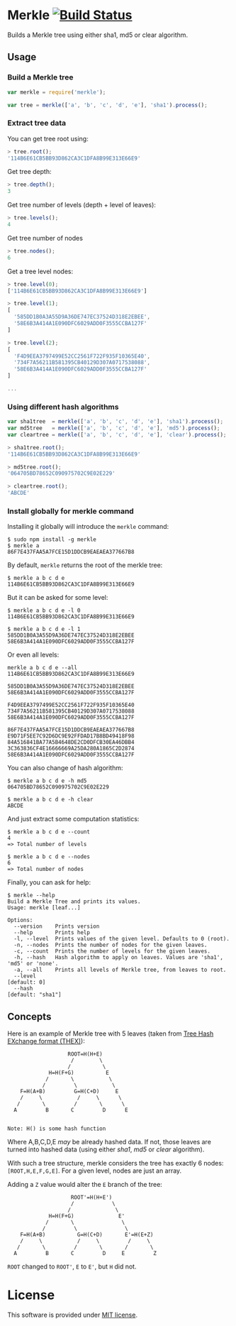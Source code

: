 # Merkle [![Build Status](https://api.travis-ci.org/c-geek/merkle.png)](https://api.travis-ci.org/c-geek/merkle.png)

Builds a Merkle tree using either sha1, md5 or clear algorithm.

## Usage

### Build a Merkle tree
```js
var merkle = require('merkle');

var tree = merkle(['a', 'b', 'c', 'd', 'e'], 'sha1').process();
```
### Extract tree data

You can get tree root using:

```js
> tree.root();
'114B6E61CB5BB93D862CA3C1DFA8B99E313E66E9'
```

Get tree depth:

```js
> tree.depth();
3
```

Get tree number of levels (depth + level of leaves):
```js
> tree.levels();
4
```

Get tree number of nodes

```js
> tree.nodes();
6
```

Get a tree level nodes:

```js
> tree.level(0);
['114B6E61CB5BB93D862CA3C1DFA8B99E313E66E9']

> tree.level(1);
[
  '585DD1B0A3A55D9A36DE747EC37524D318E2EBEE',
  '58E6B3A414A1E090DFC6029ADD0F3555CCBA127F'
]

> tree.level(2);
[
  'F4D9EEA3797499E52CC2561F722F935F10365E40',
  '734F7A56211B581395CB40129D307A0717538088',
  '58E6B3A414A1E090DFC6029ADD0F3555CCBA127F'
]

...
```

### Using different hash algorithms

```js
var sha1tree  = merkle(['a', 'b', 'c', 'd', 'e'], 'sha1').process();
var md5tree   = merkle(['a', 'b', 'c', 'd', 'e'], 'md5').process();
var cleartree = merkle(['a', 'b', 'c', 'd', 'e'], 'clear').process();

> sha1tree.root();
'114B6E61CB5BB93D862CA3C1DFA8B99E313E66E9'

> md5tree.root();
'064705BD78652C090975702C9E02E229'

> cleartree.root();
'ABCDE'
```

### Install globally for merkle command

Installing it globally will introduce the `merkle` command:

    $ sudo npm install -g merkle
    $ merkle a
    86F7E437FAA5A7FCE15D1DDCB9EAEAEA377667B8

By default, `merkle` returns the root of the merkle tree:

    $ merkle a b c d e
    114B6E61CB5BB93D862CA3C1DFA8B99E313E66E9

But it can be asked for some level:

    $ merkle a b c d e -l 0
    114B6E61CB5BB93D862CA3C1DFA8B99E313E66E9

    $ merkle a b c d e -l 1
    585DD1B0A3A55D9A36DE747EC37524D318E2EBEE
    58E6B3A414A1E090DFC6029ADD0F3555CCBA127F

Or even all levels:

    merkle a b c d e --all
    114B6E61CB5BB93D862CA3C1DFA8B99E313E66E9

    585DD1B0A3A55D9A36DE747EC37524D318E2EBEE
    58E6B3A414A1E090DFC6029ADD0F3555CCBA127F

    F4D9EEA3797499E52CC2561F722F935F10365E40
    734F7A56211B581395CB40129D307A0717538088
    58E6B3A414A1E090DFC6029ADD0F3555CCBA127F

    86F7E437FAA5A7FCE15D1DDCB9EAEAEA377667B8
    E9D71F5EE7C92D6DC9E92FFDAD17B8BD49418F98
    84A516841BA77A5B4648DE2CD0DFCB30EA46DBB4
    3C363836CF4E16666669A25DA280A1865C2D2874
    58E6B3A414A1E090DFC6029ADD0F3555CCBA127F


You can also change of hash algorithm:

    $ merkle a b c d e -h md5
    064705BD78652C090975702C9E02E229

    $ merkle a b c d e -h clear
    ABCDE

And just extract some computation statistics:

    $ merkle a b c d e --count
    4
    => Total number of levels

    $ merkle a b c d e --nodes
    6
    => Total number of nodes

Finally, you can ask for help:

    $ merkle --help
    Build a Merkle Tree and prints its values.
    Usage: merkle [leaf...]

    Options:
      --version    Prints version
      --help       Prints help
      -l, --level  Prints values of the given level. Defaults to 0 (root).
      -n, --nodes  Prints the number of nodes for the given leaves.
      -c, --count  Prints the number of levels for the given leaves.
      -h, --hash   Hash algorithm to apply on leaves. Values are 'sha1', 'md5' or 'none'.
      -a, --all    Prints all levels of Merkle tree, from leaves to root.
      --level                                                                              [default: 0]
      --hash                                                                               [default: "sha1"]

## Concepts

Here is an example of Merkle tree with 5 leaves (taken from [Tree Hash EXchange format (THEX)](http://web.archive.org/web/20080316033726/http://www.open-content.net/specs/draft-jchapweske-thex-02.html)):

                       ROOT=H(H+E)
                        /        \
                       /          \
                 H=H(F+G)          E
                /       \           \
               /         \           \
        F=H(A+B)         G=H(C+D)     E
        /     \           /     \      \
       /       \         /       \      \
      A         B       C         D      E


    Note: H() is some hash function

Where A,B,C,D,E *may* be already hashed data. If not, those leaves are turned into hashed data (using either *sha1*, *md5* or *clear* algorithm).

With such a tree structure, merkle considers the tree has exactly 6 nodes: `[ROOT,H,E,F,G,E]`. For a given level, nodes are just an array.

Adding a `Z` value would alter the `E` branch of the tree:

                        ROOT'=H(H+E')
                        /            \
                       /              \
                 H=H(F+G)              E'
                /       \               \
               /         \               \
        F=H(A+B)          G=H(C+D)       E'=H(E+Z)
        /     \           /     \         /     \
       /       \         /       \       /       \
      A         B       C         D     E         Z

`ROOT` changed to `ROOT'`, `E` to `E'`, but `H` did not.

# License

This software is provided under [MIT license](https://raw.github.com/c-geek/merkle/master/LICENSE).
